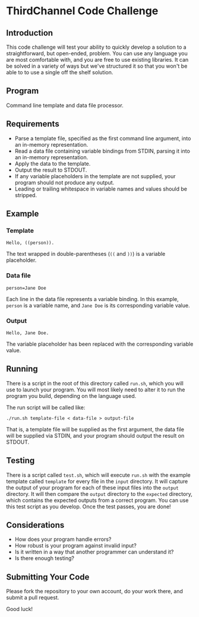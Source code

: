 # ThirdChannel Code Challenge 

## Introduction

This code challenge will test your ability to quickly develop a
solution to a straightforward, but open-ended, problem. You can use
any language you are most comfortable with, and you are free to use
existing libraries. It can be solved in a variety of ways but we've
structured it so that you won't be able to to use a single off the
shelf solution. 

## Program

Command line template and data file processor.


## Requirements

* Parse a template file, specified as the first command line argument, into an
  in-memory representation.
* Read a data file containing variable bindings from STDIN, parsing it into an in-memory representation.
* Apply the data to the template.
* Output the result to STDOUT.
* If any variable placeholders in the template are not supplied,
your program should not produce any output.
* Leading or trailing whitespace in variable names and values should be stripped.

## Example

### Template

```
Hello, ((person)).
```

The text wrapped in double-parentheses (`((` and `))`) is a variable placeholder.

### Data file

```
person=Jane Doe
```

Each line in the data file represents a variable binding.
In this example, `person` is a variable name, and `Jane Doe` is its corresponding variable value.

### Output

```
Hello, Jane Doe.
```

The variable placeholder has been replaced with the corresponding variable value.

## Running

There is a script in the root of this directory called `run.sh`,
which you will use to launch your program.
You will most likely need to alter it to run the program you build,
depending on the language used.

The run script will be called like:

```
./run.sh template-file < data-file > output-file
```

That is, a template file will be supplied as the first argument,
the data file will be supplied via STDIN,
and your program should output the result on STDOUT.

## Testing

There is a script called `test.sh`,
which will execute `run.sh` with the example template called `template`
for every file in the `input` directory.
It will capture the output of your program for
each of these input files into the `output` directory.
It will then compare the `output` directory to the `expected` directory,
which contains the expected outputs from a correct program.
You can use this test script as you develop.
Once the test passes, you are done!

## Considerations

* How does your program handle errors?
* How robust is your program against invalid input?
* Is it written in a way that another programmer can understand it?
* Is there enough testing?

## Submitting Your Code

Please fork the repository to your own account, do your work there, and submit a pull request.

Good luck!
